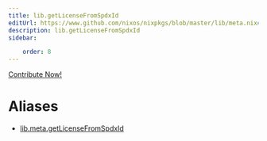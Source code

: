 ```yaml
---
title: lib.getLicenseFromSpdxId
editUrl: https://www.github.com/nixos/nixpkgs/blob/master/lib/meta.nix#L158C8
description: lib.getLicenseFromSpdxId
sidebar:

    order: 8
---
```


<a href="https://www.github.com/nixos/nixpkgs/blob/master/lib/meta.nix#L158C8">Contribute Now!</a>


# Aliases

- [lib.meta.getLicenseFromSpdxId](/nix-doc-comments/reference/lib/meta/lib-meta-getLicenseFromSpdxId)


